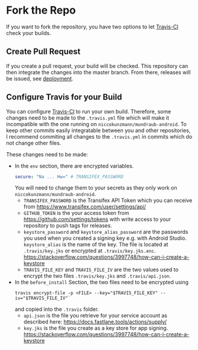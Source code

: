 # Fork the Repo

If you want to fork the repository, you have two options to let [Travis-CI]
check your builds.

## Create Pull Request

If you create a pull request, your build will be checked.
This repository can then integrate the changes into the master branch.
From there, releases will be issued, see [deployment].

## Configure Travis for your Build

You can configure [Travis-CI] to run your own build.
Therefore, some changes need to be made to the `.travis.yml` file
which will make it incompatible with the one running on
`niccokunzmann/mundraub-android`.
To keep other commits easily integratable between you and other repositories,
I recommend commiting all changes to the `.travis.yml` in commits
which do not change other files.

These changes need to be made:

- In the `env` section, there are encrypted variables.
    ```yaml
    secure: "Na ... Hw=" # TRANSIFEX_PASSWORD
    ```
    You will need to change them to your secrets as they only work on
    `niccokunzmann/mundraub-android`.
    - `TRANSIFEX_PASSWORD` is the Transifex API Token which you can receive from
        https://www.transifex.com/user/settings/api/
    - `GITHUB_TOKEN` is the your access token from
        https://github.com/settings/tokens
        with write access to your repository to push tags for releases.
    - `keystore_password` and `keystore_alias_password` are
       the passwords you used when you created a signing key e.g.
       with Android Studio.
       `keystore_alias` is the name of the key.
       The file is located at `.travis/key.jks` or encrypted at
       `.travis/key.jks.enc`.
       https://stackoverflow.com/questions/3997748/how-can-i-create-a-keystore
    - `TRAVIS_FILE_KEY` and `TRAVIS_FILE_IV` are the two values used to
       encrypt the two files `.travis/key.jks` and `.travis/api.json`.
- In the `before_install` Section, the two files need to be encrypted using
    ```shell
    travis encrypt-file -p <FILE> --key="$TRAVIS_FILE_KEY" --iv="$TRAVIS_FILE_IV"`
    ```
    and copied into the `.travis` folder.
    - `api.json` is the file you retrieve for your service account as described
       here: https://docs.fastlane.tools/actions/supply/
    - `key.jks` is the file you create as a key store for app signing.
       https://stackoverflow.com/questions/3997748/how-can-i-create-a-keystore

[Travis-CI]: https://travis-ci.org/niccokunzmann/mundraub-android/
[deployment]: deployment.md#readme

